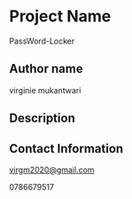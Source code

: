 # Project Name
PassWord-Locker

## Author name
 virginie mukantwari

 ## Description

 ## Contact Information
 virgm2020@gmail.com

 0786679517
